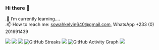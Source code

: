 ### Hi there 👋
 .🌱 I’m currently learning....<br />
 .📫 How to reach me: sowahkelvin640@gmail.com, WhatsApp +233 (0) 201691439

<!--
**ksowah/ksowah** is a ✨ _special_ ✨ repository because its `README.md` (this file) appears on your GitHub profile.

Here are some ideas to get you started:

- 🔭 I’m currently working on ...

- 👯 I’m looking to collaborate on ...
- 🤔 I’m looking for help with ...
- 💬 Ask me about ...
-
- 😄 Pronouns: ...
- ⚡ Fun fact: ...
-
-->

![](https://github-profile-summary-cards.vercel.app/api/cards/profile-details?username=ksowah&theme=github_dark)
![](https://github-profile-summary-cards.vercel.app/api/cards/repos-per-language?username=ksowah&theme=github_dark)
![](https://github-profile-summary-cards.vercel.app/api/cards/most-commit-language?username=ksowah&theme=github_dark)
![GitHub Streaks](http://github-readme-streak-stats.herokuapp.com?user=ksowah&theme=dracula&hide_border=true)
![](https://github-profile-summary-cards.vercel.app/api/cards/stats?username=ksowah&theme=github_dark)
![GitHub Activity Graph](https://activity-graph.herokuapp.com/graph?username=ksowah&theme=dracula) 
![](https://github-profile-summary-cards.vercel.app/api/cards/productive-time?username=ksowah&theme=github_dark)
